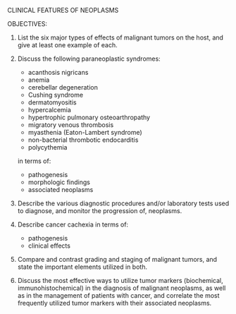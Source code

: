 CLINICAL FEATURES OF NEOPLASMS

OBJECTIVES:

1. List the six major types of effects of malignant tumors on the host, and give at least one example of each.

2. Discuss the following paraneoplastic syndromes:
	* acanthosis nigricans
	* anemia
	* cerebellar degeneration
	* Cushing syndrome
	* dermatomyositis
	* hypercalcemia
	* hypertrophic pulmonary osteoarthropathy
	* migratory venous thrombosis
	* myasthenia (Eaton-Lambert syndrome)
	* non-bacterial thrombotic endocarditis
	* polycythemia

	in terms of:
	* pathogenesis
	* morphologic findings
	* associated neoplasms

3. Describe the various diagnostic procedures and/or laboratory tests used to diagnose, and monitor the progression of, neoplasms.

4. Describe cancer cachexia in terms of:
	* pathogenesis
	* clinical effects

5. Compare and contrast grading and staging of malignant tumors, and state the important elements utilized in both.

6. Discuss the most effective ways to utilize tumor markers (biochemical, immunohistochemical) in the diagnosis of malignant neoplasms, as well as in the management of patients with cancer, and correlate the most frequently utilized tumor markers with their associated neoplasms.
